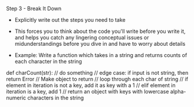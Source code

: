 Step 3 - Break It Down

- Explicitly write out the steps you need to take

- This forces you to think about the code you'll write before you write it, and helps you catch any lingering conceptual issues or midunderstandings before you dive in and have to worry about details

- Example:
    Write a function which takes in a string and returns counts of each character in the string

def charCount(str):
    // do something
    // edge case: if input is not string, then return Error
    // Make object to return
    // loop through each char of string
        // if element in iteration is not a key, add it as key with a 1
        // elif element in iteration is a key, add 1
    // return an object with keys with lowercase alpha-numeric characters in the string